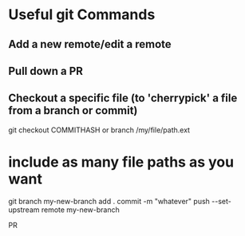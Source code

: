 # Useful git Commands

## Add a new remote/edit a remote

## Pull down a PR

## Checkout a specific file (to 'cherrypick' a file from a branch or commit)

git checkout COMMITHASH or branch   /my/file/path.ext
# include as many file paths as you want
git branch my-new-branch
add .
commit -m "whatever"
push --set-upstream remote my-new-branch

PR